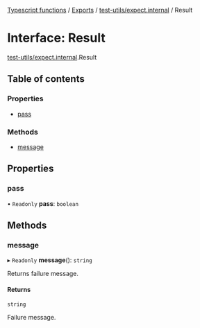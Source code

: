 [Typescript functions](../index.md) / [Exports](../modules.md) / [test-utils/expect.internal](../modules/test_utils_expect_internal.md) / Result

# Interface: Result

[test-utils/expect.internal](../modules/test_utils_expect_internal.md).Result

## Table of contents

### Properties

- [pass](test_utils_expect_internal.Result.md#pass)

### Methods

- [message](test_utils_expect_internal.Result.md#message)

## Properties

### pass

• `Readonly` **pass**: `boolean`

## Methods

### message

▸ `Readonly` **message**(): `string`

Returns failure message.

#### Returns

`string`

Failure message.

